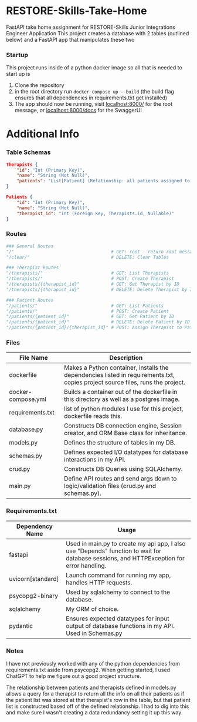 # RESTORE-Skills-Take-Home
FastAPI take home assignment for RESTORE-Skills Junior Integrations Engineer Application
This project creates a database with 2 tables (outlined below) and a FastAPI app that manipulates these two 

### Startup
This project runs inside of a python docker image so all that is needed to start up is
1. Clone the repository
2. in the root directory run `docker compose up --build` (the build flag ensures that all dependencies in requirements.txt get installed)
3. The app should now be running, visit [localhost:8000/](localhost:8000/) for the root message, or [localhost:8000/docs](localhost:8000/docs) for the SwaggerUI

# Additional Info

### Table Schemas
```json
Therapists {
    "id": "Int (Primary Key)",
    "name": "String (Not Null)",
    "patients": "List[Patient] (Relationship: all patients assigned to this therapist)"
}
```
```json
Patients {
    "id": "Int (Primary Key)",
    "name": "String (Not Null)",
    "therapist_id": "Int (Foreign Key, Therapists.id, Nullable)"
}   
```

### Routes
```python
### General Routes
"/"                                     # GET: root - return root message
"/clear/"                               # DELETE: Clear Tables

### Therapist Routes
"/therapists/"                          # GET: List Therapists
"/therapists/"                          # POST: Create Therapist
"/therapists/{therapist_id}"            # GET: Get Therapist by ID
"/therapists/{therapist_id}"            # DELETE: Delete Therapist by ID

### Patient Routes
"/patients/"                            # GET: List Patients
"/patients/"                            # POST: Create Patient
"/patients/{patient_id}"                # GET: Get Patient by ID
"/patients/{patient_id}"                # DELETE: Delete Patient by ID
"/patients/{patient_id}/{therapist_id}" # POST: Assign Therapist to Patient
```

### Files
| File Name | Description |
|--------------------|---|
| dockerfile         | Makes a Python container, installs the dependencies listed in requirements.txt, copies project source files, runs the project. |
| docker-compose.yml | Builds a container out of the dockerfile in this directory as well as a postgres image. |
| requirements.txt   | list of python modules I use for this project, dockerfile reads this. |
| database.py        | Constructs DB connection engine, Session creator, and ORM Base class for inheritance. |
| models.py          | Defines the structure of tables in my DB. |
| schemas.py         | Defines expected I/O datatypes for database interactions in my API. |
| crud.py            | Constructs DB Queries using SQLAlchemy. |
| main.py            | Define API routes and send args down to logic/validation files (crud.py and schemas.py). |


### Requirements.txt
| Dependency Name | Usage |
|-------------------|---|
| fastapi           | Used in main.py to create my api app, I also use "Depends" function to wait for database sessions, and HTTPException for error handling. |
| uvicorn[standard] | Launch command for running my app, handles HTTP requests. |
| psycopg2-binary   | Used by sqlalchemy to connect to the database. |
| sqlalchemy        | My ORM of choice. |
| pydantic          | Ensures expected datatypes for input output of database functions in my API. Used in Schemas.py |

### Notes
I have not previously worked with any of the python dependencies from requirements.txt aside from psycopg2.
When getting started, I used ChatGPT to help me figure out a good project structure.

The relationship between patients and therapists defined in models.py allows a query for a therapist to return all the info on all their patients as if the patient list was stored at that therapist's row in the table, but that patient list is constructed based off of the defined relationship. I had to dig into this and make sure I wasn't creating a data redundancy setting it up this way.
